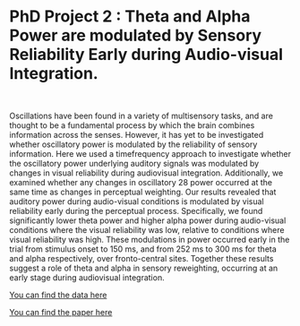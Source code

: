 # PhD Project 2 : Theta and Alpha Power are modulated by Sensory Reliability Early during Audio-visual Integration.

<br>

Oscillations have been found in a variety of multisensory tasks, and are thought
to be a fundamental process by which the brain combines information across the
senses. However, it has yet to be investigated whether oscillatory power is
modulated by the reliability of sensory information. Here we used a timefrequency approach to investigate whether the oscillatory power underlying
auditory signals was modulated by changes in visual reliability during audiovisual integration. Additionally, we examined whether any changes in oscillatory 
28
power occurred at the same time as changes in perceptual weighting. Our results
revealed that auditory power during audio-visual conditions is modulated by
visual reliability early during the perceptual process. Specifically, we found
significantly lower theta power and higher alpha power during audio-visual
conditions where the visual reliability was low, relative to conditions where
visual reliability was high. These modulations in power occurred early in the trial
from stimulus onset to 150 ms, and from 252 ms to 300 ms for theta and alpha
respectively, over fronto-central sites. Together these results suggest a role of
theta and alpha in sensory reweighting, occurring at an early stage during audiovisual integration. 

[You can find the data here](https://osf.io/9ym6a/)

[You can find the paper here](http://theses.gla.ac.uk/8874/1/2018BoylePhD.pdf)